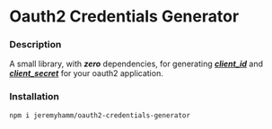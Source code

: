 # Oauth2 Credentials Generator

### Description
A small library, with ***zero*** dependencies, for generating [***client_id***](https://tools.ietf.org/html/rfc6749#appendix-A.1) and [***client_secret***](https://tools.ietf.org/html/rfc6749#appendix-A.2) for your oauth2 application.

### Installation
`npm i jeremyhamm/oauth2-credentials-generator`


